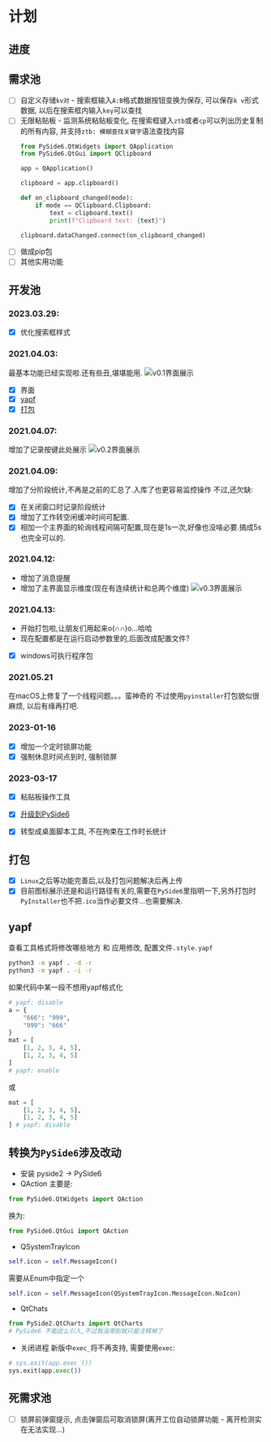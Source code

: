 # 计划

## 进度

## 需求池
- [ ] 自定义存储`kv对` - 搜索框输入`A:B`格式数据按钮变换为保存, 可以保存`k v`形式数据, 以后在搜索框内输入`key`可以查找
- [ ] 无限粘贴板 - 监测系统粘贴板变化, 在搜索框键入`ztb`或者`cp`可以列出历史复制的所有内容, 并支持`ztb: 模糊查找关键字`语法查找内容
    ```py
    from PySide6.QtWidgets import QApplication
    from PySide6.QtGui import QClipboard

    app = QApplication()

    clipboard = app.clipboard()

    def on_clipboard_changed(mode):
        if mode == QClipboard.Clipboard:
            text = clipboard.text()
            print(f"Clipboard text: {text}")

    clipboard.dataChanged.connect(on_clipboard_changed)
    ```
- [ ] 做成pip包
- [ ] 其他实用功能

## 开发池
### 2023.03.29:
- [x] 优化搜索框样式
### 2021.04.03:
最基本功能已经实现啦.还有些丑,堪堪能用.
![v0.1界面展示](https://github.com/IanVzs/Halahayawa/blob/main/showme_v0.1.png "su mua~")
- [x] 界面
- [x] [yapf](#yapf)
- [x] [打包](#打包)
### 2021.04.07:
增加了记录按键此处展示
![v0.2界面展示](https://github.com/IanVzs/Halahayawa/blob/main/showme_v0.2.png "ha ha~")
### 2021.04.09:
增加了分阶段统计,不再是之前的汇总了.入库了也更容易监控操作
不过,还欠缺:
- [x] 在关闭窗口时记录阶段统计
- [x] 增加了工作转空闲缓冲时间可配置.
- [x] 相加一个主界面的轮询线程间隔可配置,现在是1s一次,好像也没啥必要.搞成5s也完全可以的.
### 2021.04.12:
- 增加了消息提醒
- 增加了主界面显示维度(现在有连续统计和总两个维度)
![v0.3界面展示](https://github.com/IanVzs/Halahayawa/blob/main/showme_v0.3.png "niu bi~")
### 2021.04.13:
- 开始打包啦,让朋友们用起来o(∩∩)o...哈哈
- 现在配置都是在运行启动参数里的,后面改成配置文件?
- [x] windows可执行程序包

### 2021.05.21
在macOS上修复了一个线程问题。。。蛮神奇的
不过使用`pyinstaller`打包貌似很麻烦, 以后有缘再打吧.

### 2023-01-16
- [x] 增加一个定时锁屏功能
- [x] 强制休息时间点到时, 强制锁屏

### 2023-03-17
- [x] 粘贴板操作工具
- [x] [升级到PySide6](#PySide6)
- [x] 转型成桌面脚本工具, 不在拘束在工作时长统计


## <a name="打包">打包</a>
- [x] `Linux`之后等功能完善后,以及打包问题解决后再上传
- [x] 目前图标展示还是和运行路径有关的,需要在`PySide6`里指明一下,另外打包时`PyInstaller`也不把`.ico`当作必要文件...也需要解决.

## <a name="yapf">yapf</a>
查看工具格式将修改哪些地方 和 应用修改, 配置文件`.style.yapf`
```bash
python3 -m yapf . -d -r
python3 -m yapf . -i -r
```
如果代码中某一段不想用yapf格式化
```python
# yapf: disable
a = {
    "666": "999",
    "999": "666"
}
mat = [
    [1, 2, 3, 4, 5],
    [1, 2, 3, 4, 5]
]
# yapf: enable
```
或
```python
mat = [
    [1, 2, 3, 4, 5],
    [1, 2, 3, 4, 5]
] # yapf: disable
```

## <a name="PySide6">转换为`PySide6`涉及改动</a>
- 安装 pyside2 -> PySide6
- QAction
主要是:
```py
from PySide6.QtWidgets import QAction
```
换为:
```py
from PySide6.QtGui import QAction
```
- QSystemTrayIcon
```py
self.icon = self.MessageIcon()
```
需要从Enum中指定一个
```py
self.icon = self.MessageIcon(QSystemTrayIcon.MessageIcon.NoIcon)
```
- QtChats
```py
from PySide2.QtCharts import QtCharts
# PySide6 不能这么引入,不过我没用到就只是注释掉了
```
- 关闭进程
新版中`exec_`将不再支持, 需要使用`exec`:
```py
# sys.exit(app.exec_())
sys.exit(app.exec())
```
## 死需求池
- [ ] 锁屏前弹窗提示, 点击弹窗后可取消锁屏(离开工位自动锁屏功能 - 离开检测实在无法实现...)
